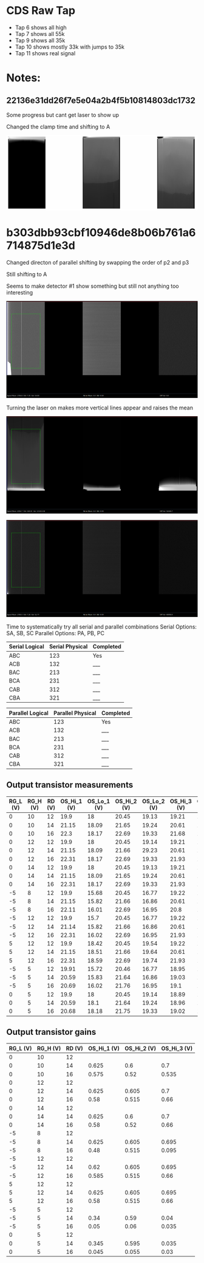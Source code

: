 # CDS Raw Tap

- Tap 6 shows all high
- Tap 7 shows all 55k
- Tap 9 shows all 35k
- Tap 10 shows mostly 33k with jumps to 35k
- Tap 11 shows real signal

# Notes:

## 22136e31dd26f7e5e04a2b4f5b10814803dc1732

Some progress but cant get laser to show up

Changed the clamp time and shifting to A

![alt text](../images/22136e31dd26f7e5e04a2b4f5b10814803dc1732_1.png "No Laser")

# b303dbb93cbf10946de8b06b761a6714875d1e3d

Changed directon of parallel shifting by swapping the order of p2 and p3

Still shifting to A

Seems to make detector #1 show something but still not anything too interesting

![alt text](../images/b303dbb93cbf10946de8b06b761a6714875d1e3d_1.png "Parallel other direction")

Turning the laser on makes more vertical lines appear and raises the mean

![alt text](../images/b303dbb93cbf10946de8b06b761a6714875d1e3d_2_laser.png "Parallel other direction with laser")

![alt text](../images/b303dbb93cbf10946de8b06b761a6714875d1e3d_2_nolaser.png "Parallel other direction without laser")


Time to systematically try all serial and parallel combinations
Serial Options: SA, SB, SC
Parallel Options: PA, PB, PC

| Serial Logical | Serial Physical |  Completed  |
|----------------|-----------------|-------------|
| ABC            | 123             |  Yes        |
| ACB            | 132             |  ___        |
| BAC            | 213             |  ___        |
| BCA            | 231             |  ___        |
| CAB            | 312             |  ___        |
| CBA            | 321             |  ___        |

| Parallel Logical | Parallel Physical |  Completed  |
|------------------|-------------------|-------------|
| ABC              | 123               |  Yes        |
| ACB              | 132               |  ___        |
| BAC              | 213               |  ___        |
| BCA              | 231               |  ___        |
| CAB              | 312               |  ___        |
| CBA              | 321               |  ___        |

## Output transistor measurements
| RG_L (V) | RG_H (V) | RD (V) | OS_Hi_1 (V) | OS_Lo_1 (V) | OS_Hi_2 (V) | OS_Lo_2 (V) | OS_Hi_3 (V) | OS_Lo_3 (V) |
|----------|----------|--------|-------------|-------------|-------------|-------------|-------------|-------------|
|        0 |       10 |     12 |        19.9 |          18 |       20.45 |       19.13 |       19.21 |       16.09 |
|        0 |       10 |     14 |       21.15 |       18.09 |       21.65 |       19.24 |       20.61 |       16.12 |
|        0 |       10 |     16 |        22.3 |       18.17 |       22.69 |       19.33 |       21.68 |       16.15 |
|        0 |       12 |     12 |        19.9 |          18 |       20.45 |       19.14 |       19.21 |       16.03 |
|        0 |       12 |     14 |       21.15 |       18.09 |       21.66 |       29.23 |       20.61 |       16.09 |
|        0 |       12 |     16 |       22.31 |       18.17 |       22.69 |       19.33 |       21.93 |       16.14 |
|        0 |       14 |     12 |        19.9 |          18 |       20.45 |       19.13 |       19.21 |       16.09 |
|        0 |       14 |     14 |       21.15 |       18.09 |       21.65 |       19.24 |       20.61 |       16.07 |
|        0 |       14 |     16 |       22.31 |       18.17 |       22.69 |       19.33 |       21.93 |       16.13 |
|       -5 |        8 |     12 |        19.9 |       15.68 |       20.45 |       16.77 |       19.22 |       14.74 |
|       -5 |        8 |     14 |       21.15 |       15.82 |       21.66 |       16.86 |       20.61 |       14.79 |
|       -5 |        8 |     16 |       22.11 |       16.01 |       22.69 |       16.95 |        20.8 |       14.84 |
|       -5 |       12 |     12 |        19.9 |        15.7 |       20.45 |       16.77 |       19.22 |       14.74 |
|       -5 |       12 |     14 |       21.14 |       15.82 |       21.66 |       16.86 |       20.61 |       14.79 |
|       -5 |       12 |     16 |       22.31 |       16.02 |       22.69 |       16.95 |       21.93 |       14.84 |
|        5 |       12 |     12 |        19.9 |       18.42 |       20.45 |       19.54 |       19.22 |       16.56 |
|        5 |       12 |     14 |       21.15 |       18.51 |       21.66 |       19.64 |       20.61 |       16.59 |
|        5 |       12 |     16 |       22.31 |       18.59 |       22.69 |       19.74 |       21.93 |       16.61 |
|       -5 |        5 |     12 |       19.91 |       15.72 |       20.46 |       16.77 |       18.95 |       14.75 |
|       -5 |        5 |     14 |       20.59 |       15.83 |       21.64 |       16.86 |       19.03 |       14.79 |
|       -5 |        5 |     16 |       20.69 |       16.02 |       21.76 |       16.95 |        19.1 |       14.84 |
|        0 |        5 |     12 |        19.9 |          18 |       20.45 |       19.14 |       18.89 |       16.09 |
|        0 |        5 |     14 |       20.59 |        18.1 |       21.64 |       19.24 |       18.96 |       16.16 |
|        0 |        5 |     16 |       20.68 |       18.18 |       21.75 |       19.33 |       19.02 |       16.22 |

## Output transistor gains
| RG_L (V) | RG_H (V) | RD (V) | OS_Hi_1 (V) | OS_Hi_2 (V) | OS_Hi_3 (V) |
|----------|----------|--------|-------------|-------------|-------------|
|        0 |       10 |     12 |             |             |             |
|        0 |       10 |     14 |       0.625 |         0.6 |         0.7 |
|        0 |       10 |     16 |       0.575 |        0.52 |       0.535 |
|        0 |       12 |     12 |             |             |             |
|        0 |       12 |     14 |       0.625 |       0.605 |         0.7 |
|        0 |       12 |     16 |        0.58 |       0.515 |        0.66 |
|        0 |       14 |     12 |             |             |             |
|        0 |       14 |     14 |       0.625 |         0.6 |         0.7 |
|        0 |       14 |     16 |        0.58 |        0.52 |        0.66 |
|       -5 |        8 |     12 |             |             |             |
|       -5 |        8 |     14 |       0.625 |       0.605 |       0.695 |
|       -5 |        8 |     16 |        0.48 |       0.515 |       0.095 |
|       -5 |       12 |     12 |             |             |             |
|       -5 |       12 |     14 |        0.62 |       0.605 |       0.695 |
|       -5 |       12 |     16 |       0.585 |       0.515 |        0.66 |
|        5 |       12 |     12 |             |             |             |
|        5 |       12 |     14 |       0.625 |       0.605 |       0.695 |
|        5 |       12 |     16 |        0.58 |       0.515 |        0.66 |
|       -5 |        5 |     12 |             |             |             |
|       -5 |        5 |     14 |        0.34 |        0.59 |        0.04 |
|       -5 |        5 |     16 |        0.05 |        0.06 |       0.035 |
|        0 |        5 |     12 |             |             |             |
|        0 |        5 |     14 |       0.345 |       0.595 |       0.035 |
|        0 |        5 |     16 |       0.045 |       0.055 |        0.03 |


